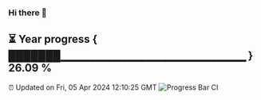 ### Hi there 👋
⏳ Year progress { ███████▁▁▁▁▁▁▁▁▁▁▁▁▁▁▁▁▁▁▁▁▁▁▁ } 26.09 %
---
⏰ Updated on Fri, 05 Apr 2024 12:10:25 GMT
![Progress Bar CI](https://github.com/Moyi321/Moyi321/workflows/Progress%20Bar%20CI/badge.svg)
